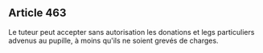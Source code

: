 Article 463
----
Le tuteur peut accepter sans autorisation les donations et legs particuliers
advenus au pupille, à moins qu'ils ne soient grevés de charges.
